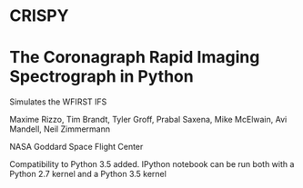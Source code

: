 # CRISPY
# The Coronagraph Rapid Imaging Spectrograph in Python
Simulates the WFIRST IFS

Maxime Rizzo, Tim Brandt, Tyler Groff, Prabal Saxena, Mike McElwain, Avi Mandell, Neil Zimmermann

NASA Goddard Space Flight Center



Compatibility to Python 3.5 added. IPython notebook can be run both with a Python 2.7 kernel and a Python 3.5 kernel

